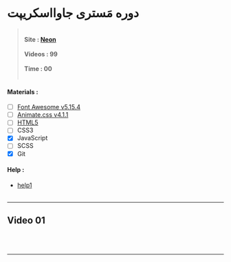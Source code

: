 <br>

# **دوره مَستری جاوااسکریپت**

> <br> **Site :  [Neon](http://neonlearn.ir/course/master-js-toturial "neonlearn.ir")**
<br> <br> **Videos : 99**
<br> <br> **Time : 00** 
<br> <br>


#### **Materials :**
- [ ] [Font Awesome v5.15.4](https://fontawesome.com/ "fontawesome.com")
- [ ] [Animate.css v4.1.1](https://animate.style/ "animate.style")
- [ ] [HTML5](https://www.w3schools.com/html/html5_semantic_elements.asp "HTML5 Semantic Elements")
- [ ] CSS3
- [x] JavaScript
- [ ] SCSS
- [x] Git

#### **Help :**
* [help1](http://microsoft.com/ "help1")
<br><br>

---
## Video 01

<br><br>

---